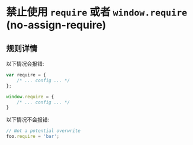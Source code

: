 # 禁止使用 `require` 或者 `window.require` (no-assign-require)

## 规则详情

以下情况会报错:

```js
var require = {
    /* ... config ... */
};

window.require = {
    /* ... config ... */
}
```

以下情况不会报错:

```js
// Not a potential overwrite
foo.require = 'bar';
```
